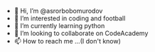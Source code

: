 - 👋 Hi, I’m @asrorbobomurodov
- 👀 I’m interested in coding and football
- 🌱 I’m currently learning python
- 💞️ I’m looking to collaborate on CodeAcademy
- 📫 How to reach me ...(I don't know)

<!---
asrorbobomurodov/asrorbobomurodov is a ✨ special ✨ repository because its `README.md` (this file) appears on your GitHub profile.
You can click the Preview link to take a look at your changes.
--->
